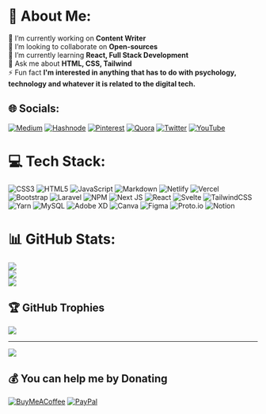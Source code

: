 <!---
dita-izaty/dita-izaty is a ✨ special ✨ repository because its `README.md` (this file) appears on your GitHub profile.
You can click the Preview link to take a look at your changes.
--->

# 💫 About Me:
🔭 I’m currently working on **Content Writer**<br>👯 I’m looking to collaborate on **Open-sources**<br>🌱 I’m currently learning **React, Full Stack Development**<br>💬 Ask me about **HTML, CSS, Tailwind**<br>⚡ Fun fact **I'm interested in anything that has to do with psychology, technology and whatever it is related to the digital tech.**


## 🌐 Socials:
[![Medium](https://img.shields.io/badge/Medium-12100E?logo=medium&logoColor=white)](https://medium.com/@@izatydita) [![Hashnode](https://img.shields.io/badge/Hashnode-12100E?logo=hashnode&logoColor=white)](https://dir-blogs.hashnode.dev/) [![Pinterest](https://img.shields.io/badge/Pinterest-%23E60023.svg?logo=Pinterest&logoColor=white)](https://pinterest.com/dir_archives) [![Quora](https://img.shields.io/badge/Quora-%23B92B27.svg?logo=Quora&logoColor=white)](https://quora.com/profile/Dita-Izaty) [![Twitter](https://img.shields.io/badge/Twitter-%231DA1F2.svg?logo=Twitter&logoColor=white)](https://twitter.com/ditaizaty) [![YouTube](https://img.shields.io/badge/YouTube-%23FF0000.svg?logo=YouTube&logoColor=white)](https://youtube.com/c/uc6znfr1x69jxvrhqj7oilbw) 

# 💻 Tech Stack:
![CSS3](https://img.shields.io/badge/css3-%231572B6.svg?style=for-the-badge&logo=css3&logoColor=white) ![HTML5](https://img.shields.io/badge/html5-%23E34F26.svg?style=for-the-badge&logo=html5&logoColor=white) ![JavaScript](https://img.shields.io/badge/javascript-%23323330.svg?style=for-the-badge&logo=javascript&logoColor=%23F7DF1E) ![Markdown](https://img.shields.io/badge/markdown-%23000000.svg?style=for-the-badge&logo=markdown&logoColor=white) ![Netlify](https://img.shields.io/badge/netlify-%23000000.svg?style=for-the-badge&logo=netlify&logoColor=#00C7B7) ![Vercel](https://img.shields.io/badge/vercel-%23000000.svg?style=for-the-badge&logo=vercel&logoColor=white) ![Bootstrap](https://img.shields.io/badge/bootstrap-%23563D7C.svg?style=for-the-badge&logo=bootstrap&logoColor=white) ![Laravel](https://img.shields.io/badge/laravel-%23FF2D20.svg?style=for-the-badge&logo=laravel&logoColor=white) ![NPM](https://img.shields.io/badge/NPM-%23000000.svg?style=for-the-badge&logo=npm&logoColor=white) ![Next JS](https://img.shields.io/badge/Next-black?style=for-the-badge&logo=next.js&logoColor=white) ![React](https://img.shields.io/badge/react-%2320232a.svg?style=for-the-badge&logo=react&logoColor=%2361DAFB) ![Svelte](https://img.shields.io/badge/svelte-%23f1413d.svg?style=for-the-badge&logo=svelte&logoColor=white) ![TailwindCSS](https://img.shields.io/badge/tailwindcss-%2338B2AC.svg?style=for-the-badge&logo=tailwind-css&logoColor=white) ![Yarn](https://img.shields.io/badge/yarn-%232C8EBB.svg?style=for-the-badge&logo=yarn&logoColor=white) ![MySQL](https://img.shields.io/badge/mysql-%2300f.svg?style=for-the-badge&logo=mysql&logoColor=white) ![Adobe XD](https://img.shields.io/badge/Adobe%20XD-470137?style=for-the-badge&logo=Adobe%20XD&logoColor=#FF61F6) ![Canva](https://img.shields.io/badge/Canva-%2300C4CC.svg?style=for-the-badge&logo=Canva&logoColor=white) 	![Figma](https://img.shields.io/badge/figma-%23F24E1E.svg?style=for-the-badge&logo=figma&logoColor=white) ![Proto.io](https://img.shields.io/badge/Proto.io-161637?style=for-the-badge&logo=proto.io&logoColor=00e5ff) ![Notion](https://img.shields.io/badge/Notion-%23000000.svg?style=for-the-badge&logo=notion&logoColor=white)
# 📊 GitHub Stats:
![](https://github-readme-stats.vercel.app/api?username=dita-izaty&theme=vue-dark&hide_border=false&include_all_commits=false&count_private=false)<br/>
![](https://github-readme-streak-stats.herokuapp.com/?user=dita-izaty&theme=vue-dark&hide_border=false)<br/>
![](https://github-readme-stats.vercel.app/api/top-langs/?username=dita-izaty&theme=vue-dark&hide_border=false&include_all_commits=false&count_private=false&layout=compact)

## 🏆 GitHub Trophies
![](https://github-profile-trophy.vercel.app/?username=dita-izaty&theme=radical&no-frame=false&no-bg=true&margin-w=4)

---
[![](https://visitcount.itsvg.in/api?id=dita-izaty&icon=0&color=5)](https://visitcount.itsvg.in)

  ## 💰 You can help me by Donating
  [![BuyMeACoffee](https://img.shields.io/badge/Buy%20Me%20a%20Coffee-ffdd00?style=for-the-badge&logo=buy-me-a-coffee&logoColor=black)](https://buymeacoffee.com/ditaizaty) [![PayPal](https://img.shields.io/badge/PayPal-00457C?style=for-the-badge&logo=paypal&logoColor=white)](https://paypal.me/izatydita) 

  <!-- Proudly created with GPRM ( https://gprm.itsvg.in ) -->
  
